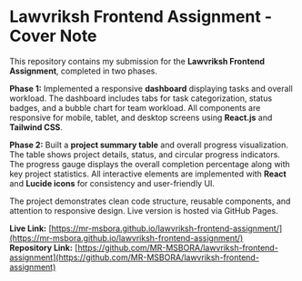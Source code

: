 # Lawvriksh Frontend Assignment - Cover Note

This repository contains my submission for the **Lawvriksh Frontend Assignment**, completed in two phases.  

**Phase 1:** Implemented a responsive **dashboard** displaying tasks and overall workload. The dashboard includes tabs for task categorization, status badges, and a bubble chart for team workload. All components are responsive for mobile, tablet, and desktop screens using **React.js** and **Tailwind CSS**.  

**Phase 2:** Built a **project summary table** and overall progress visualization. The table shows project details, status, and circular progress indicators. The progress gauge displays the overall completion percentage along with key project statistics. All interactive elements are implemented with **React** and **Lucide icons** for consistency and user-friendly UI.  

The project demonstrates clean code structure, reusable components, and attention to responsive design. Live version is hosted via GitHub Pages.  

**Live Link:** [https://mr-msbora.github.io/lawvriksh-frontend-assignment/](https://mr-msbora.github.io/lawvriksh-frontend-assignment/)  
**Repository Link:** [https://github.com/MR-MSBORA/lawvriksh-frontend-assignment](https://github.com/MR-MSBORA/lawvriksh-frontend-assignment)  


